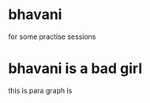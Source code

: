 # bhavani
for some practise sessions
<html>
  <body>
  <h1>bhavani is a bad girl</h1>
  <p>this is para graph is </p>
  </body>
</html>
